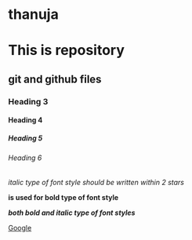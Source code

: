 # thanuja 

# This is repository
## git and github files
### Heading 3
#### Heading 4
##### Heading 5
###### Heading 6 

*italic type of font style should be  written within 2 stars*

**is used for bold type of font style**

***both bold and italic type of font styles*** 

[Google](https://www.google.com/)
